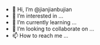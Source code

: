 - 👋 Hi, I’m @jianjianbujian
- 👀 I’m interested in ...
- 🌱 I’m currently learning ...
- 💞️ I’m looking to collaborate on ...
- 📫 How to reach me ...

<!---
jianjianbujian/jianjianbujian is a ✨ special ✨ repository because its `README.md` (this file) appears on your GitHub profile.
You can click the Preview link to take a look at your changes.
--->
